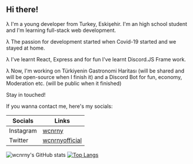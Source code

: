 ## Hi there! 

λ I'm a young developer from Turkey, Eskişehir. I'm an high school student and I'm learning full-stack web development.

λ The passion for development started when Covid-19 started and we stayed at home. 

λ I've learnt React, Express and for fun I've learnt Discord.JS Frame work. 


λ Now, I'm working on Türkiyenin Gastronomi Haritası (will be shared and will be open-source when I finish it) and a Discord Bot for fun, economy, Moderation etc. (will be public when it finished)

Stay in touched! 

If you wanna contact me, here's my socials:

| Socials         | Links   |
|--------------|-----------|
| Instagram |  [wcnrny](https://instagram.com/wcnrny)  |
|  Twitter | [wcnrnyofficial](https://twitter.com/wcnrnyofficial?t=UzZo1phl_rG1GGPgf72KKQ&s=09) |


![wcnrny's GitHub stats](https://github-readme-stats.vercel.app/api?username=wcnrny&theme=monokai&show_icons=true&hide=contribs,prs)
[![Top Langs](https://github-readme-stats.vercel.app/api/top-langs/?username=wcnrny&theme=monokai)](https://github.com/anuraghazra/github-readme-stats)

